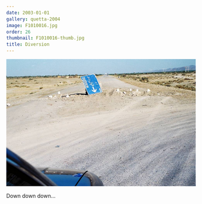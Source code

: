 ```yaml
---
date: 2003-01-01
gallery: quetta-2004
image: F1010016.jpg
order: 26
thumbnail: F1010016-thumb.jpg
title: Diversion
---
```


![Diversion](./F1010016.jpg)

Down down down...